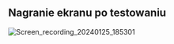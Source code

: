 ## Nagranie ekranu po testowaniu

![Screen_recording_20240125_185301](https://github.com/ge0rgii/ujandroid2324/assets/54500394/a7d412df-36a5-4632-a4f2-e671f44c5fdb)
